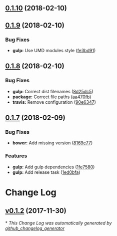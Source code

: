 <a name="0.1.10"></a>
## [0.1.10](https://github.com/Wikiki/bulma-iconpicker/compare/0.1.9...0.1.10) (2018-02-10)



<a name="0.1.9"></a>
## [0.1.9](https://github.com/Wikiki/bulma-iconpicker/compare/0.1.8...0.1.9) (2018-02-10)


### Bug Fixes

* **gulp:** Use UMD modules style ([fe3bd91](https://github.com/Wikiki/bulma-iconpicker/commit/fe3bd91))



<a name="0.1.8"></a>
## [0.1.8](https://github.com/Wikiki/bulma-iconpicker/compare/0.1.7...0.1.8) (2018-02-10)


### Bug Fixes

* **gulp:** Correct dist filenames ([8d25dc5](https://github.com/Wikiki/bulma-iconpicker/commit/8d25dc5))
* **package:** Correct file paths ([aa470fb](https://github.com/Wikiki/bulma-iconpicker/commit/aa470fb))
* **travis:** Remove configuration ([90e6347](https://github.com/Wikiki/bulma-iconpicker/commit/90e6347))



<a name="0.1.7"></a>
## [0.1.7](https://github.com/Wikiki/bulma-iconpicker/compare/v0.1.2...v0.1.7) (2018-02-09)


### Bug Fixes

* **bower:** Add missing version ([8169c77](https://github.com/Wikiki/bulma-iconpicker/commit/8169c77))


### Features

* **gulp:** Add gulp dependencies ([1fe7580](https://github.com/Wikiki/bulma-iconpicker/commit/1fe7580))
* **gulp:** Add release task ([1ed0bfa](https://github.com/Wikiki/bulma-iconpicker/commit/1ed0bfa))



# Change Log

## [v0.1.2](https://github.com/wikiki/bulma-iconpicker/tree/v0.1.2) (2017-11-30)


\* *This Change Log was automatically generated by [github_changelog_generator](https://github.com/skywinder/Github-Changelog-Generator)*